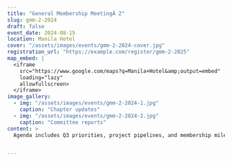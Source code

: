 ```yaml
---
title: "General Membership MeetingÂ 2"
slug: gmm-2-2024
draft: false
event_date: 2024-08-15
location: Manila Hotel
cover: "/assets/images/events/gmm-2-2024-cover.jpg"
registration_url: "https://example.com/register/gmm-2-2025"
map_embed: |
  <iframe
    src="https://www.google.com/maps?q=Manila+Hotel&amp;output=embed"
    loading="lazy"
    allowfullscreen>
  </iframe>
image_gallery:
  - img: "/assets/images/events/gmm-2-2024-1.jpg"
    caption: "Chapter updates"
  - img: "/assets/images/events/gmm-2-2024-2.jpg"
    caption: "Committee reports"
content: >
  Agenda includes Q3 priorities, project pipelines, and membership milestones.


---
```

